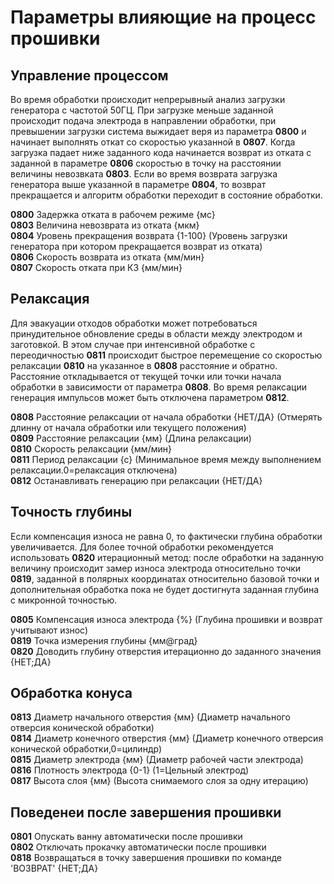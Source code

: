 # Параметры влияющие на процесс прошивки

## Управление процессом

Во время обработки происходит непрерывный анализ загрузки генератора с частотой 50ГЦ.
При загрузке меньше заданной происходит подача электрода в направлении обработки,
при превышении загрузки система выжидает веря из параметра **0800** и начинает выполнять откат
со скоростью указанной в **0807**. Когда загрузка падает ниже заданного кода начинается возврат из
отката с заданной в параметре **0806** скоростью в точку на расстоянии величины невозвката **0803**.
Если во время возврата загрузка генератора выше указанной в параметре **0804**, то возврат прекращается 
и алгоритм обработки переходит в состояние обработки.

**0800** Задержка отката в рабочем режиме {мс}  
**0803** Величина невозврата из отката {мкм}  
**0804** Уровень прекращения возврата {1-100} (Уровень загрузки генератора при котором прекращается возврат из отката)  
**0806** Скорость возврата из отката {мм/мин}  
**0807** Скорость отката при КЗ {мм/мин}  


## Релаксация

Для эвакуации отходов обработки может потребоваться принудительное обновление среды в области между электродом и заготовкой.
В этом случае при интенсивной обработке с переодичностью **0811** происходит быстрое перемещение со скоростью релаксации **0810**
на указанное в **0808** расстояние и обратно. Расстояние откладывается от текущей точки или точки начала обработки в зависимости 
от параметра **0808**. Во время релаксации генерация импульсов может быть отключена параметром **0812**.

**0808** Расстояние релаксации от начала обработки {НЕТ/ДА} (Отмерять длинну от начала обработки или текущего положения)  
**0809** Расстояние релаксации {мм} (Длина релаксации)  
**0810** Скорость релаксации {мм/мин}  
**0811** Период релаксации {с} (Минимальное время между выполнением релаксации.0=релаксация отключена)  
**0812** Останавливать генерацию при релаксации {НЕТ/ДА}  


## Точность глубины

Если компенсация износа не равна 0, то фактически глубина обработки увеличивается.
Для более точной обработки рекомендуется использовать **0820** итерационный метод: после обработки на заданную величину
происходит замер износа электрода относительно точки **0819**, заданной в полярных координатах относительно базовой точки 
и дополнительная обработка пока не будет достигнута заданная глубина с микронной точностью.

**0805** Компенсация износа электрода {%} (Глубина прошивки и возврат учитывают износ)  
**0819** Точка измерения глубины {мм@град}  
**0820** Доводить глубину отверстия итерационно до заданного значения {НЕТ;ДА}  


## Обработка конуса

**0813** Диаметр начального отверстия {мм} (Диаметр начального отверсия конической обработки)  
**0814** Диаметр конечного отверстия {мм} (Диаметр конечного отверсия конической обработки,0=цилиндр)  
**0815** Диаметр электрода {мм} (Диаметр рабочей части электрода)  
**0816** Плотность электрода {0-1} (1=Цельный электрод)  
**0817** Высота слоя {мм} (Высота снимаемого слоя за одну итерацию)  

## Поведенеи после завершения прошивки

**0801** Опускать ванну автоматически после прошивки  
**0802** Отключать прокачку автоматически после прошивки  
**0818** Возвращаться в точку завершения прошивки по команде 'ВОЗВРАТ' {НЕТ;ДА}  


